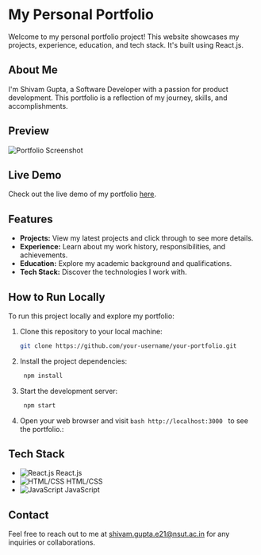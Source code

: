 # My Personal Portfolio

Welcome to my personal portfolio project! This website showcases my projects, experience, education, and tech stack. It's built using React.js.

## About Me

I'm Shivam Gupta, a Software Developer with a passion for product development. This portfolio is a reflection of my journey, skills, and accomplishments.

## Preview

![Portfolio Screenshot]('.src/Assets/images/readme1.JPG')

## Live Demo

Check out the live demo of my portfolio [here](https://your-portfolio-url.com).

## Features

- **Projects:** View my latest projects and click through to see more details.
- **Experience:** Learn about my work history, responsibilities, and achievements.
- **Education:** Explore my academic background and qualifications.
- **Tech Stack:** Discover the technologies I work with.

## How to Run Locally

To run this project locally and explore my portfolio:

1. Clone this repository to your local machine:

   ```bash
   git clone https://github.com/your-username/your-portfolio.git
   ```
2. Install the project dependencies:

   ```bash
    npm install
   ```

3. Start the development server:

   ```bash
    npm start
   ```

4. Open your web browser and visit ```bash http://localhost:3000 ``` to see the portfolio.:


## Tech Stack
- ![React.js](https://upload.wikimedia.org/wikipedia/commons/a/a7/React-icon.svg) React.js
- ![HTML/CSS](https://upload.wikimedia.org/wikipedia/commons/2/2f/HTML5_and_CSS3_logos.svg) HTML/CSS
- ![JavaScript](https://upload.wikimedia.org/wikipedia/commons/6/6a/JavaScript-logo.png) JavaScript
  
## Contact
Feel free to reach out to me at [shivam.gupta.e21@nsut.ac.in](mailto:shivam.gupta.e21@nsut.ac.in) for any inquiries or collaborations.